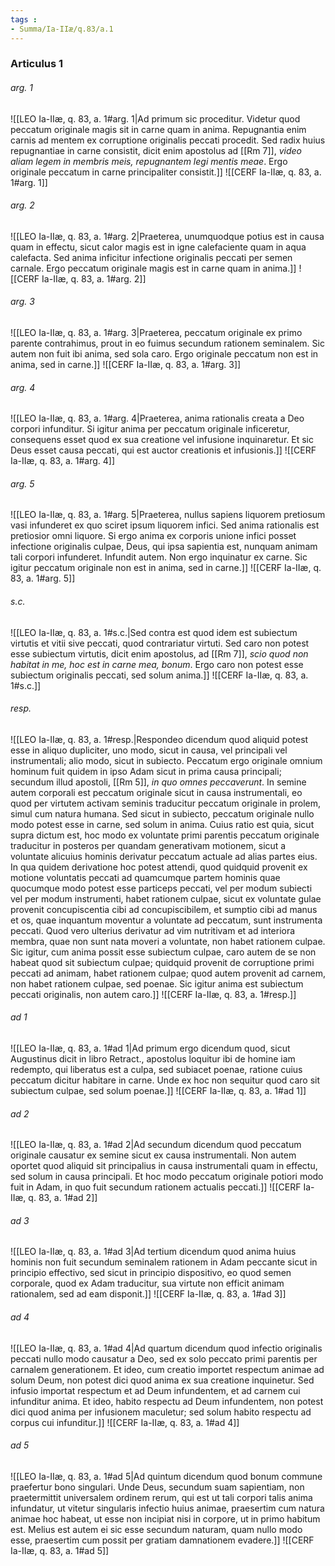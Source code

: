 ```yaml
---
tags : 
- Summa/Ia-IIæ/q.83/a.1
---
```


### Articulus 1

###### arg. 1
![[LEO Ia-IIæ, q. 83, a. 1#arg. 1|Ad primum sic proceditur. Videtur quod peccatum originale magis sit in carne quam in anima. Repugnantia enim carnis ad mentem ex corruptione originalis peccati procedit. Sed radix huius repugnantiae in carne consistit, dicit enim apostolus ad [[Rm 7]], *video aliam legem in membris meis, repugnantem legi mentis meae*. Ergo originale peccatum in carne principaliter consistit.]]
![[CERF Ia-IIæ, q. 83, a. 1#arg. 1]]

###### arg. 2
![[LEO Ia-IIæ, q. 83, a. 1#arg. 2|Praeterea, unumquodque potius est in causa quam in effectu, sicut calor magis est in igne calefaciente quam in aqua calefacta. Sed anima inficitur infectione originalis peccati per semen carnale. Ergo peccatum originale magis est in carne quam in anima.]]
![[CERF Ia-IIæ, q. 83, a. 1#arg. 2]]

###### arg. 3
![[LEO Ia-IIæ, q. 83, a. 1#arg. 3|Praeterea, peccatum originale ex primo parente contrahimus, prout in eo fuimus secundum rationem seminalem. Sic autem non fuit ibi anima, sed sola caro. Ergo originale peccatum non est in anima, sed in carne.]]
![[CERF Ia-IIæ, q. 83, a. 1#arg. 3]]

###### arg. 4
![[LEO Ia-IIæ, q. 83, a. 1#arg. 4|Praeterea, anima rationalis creata a Deo corpori infunditur. Si igitur anima per peccatum originale inficeretur, consequens esset quod ex sua creatione vel infusione inquinaretur. Et sic Deus esset causa peccati, qui est auctor creationis et infusionis.]]
![[CERF Ia-IIæ, q. 83, a. 1#arg. 4]]

###### arg. 5
![[LEO Ia-IIæ, q. 83, a. 1#arg. 5|Praeterea, nullus sapiens liquorem pretiosum vasi infunderet ex quo sciret ipsum liquorem infici. Sed anima rationalis est pretiosior omni liquore. Si ergo anima ex corporis unione infici posset infectione originalis culpae, Deus, qui ipsa sapientia est, nunquam animam tali corpori infunderet. Infundit autem. Non ergo inquinatur ex carne. Sic igitur peccatum originale non est in anima, sed in carne.]]
![[CERF Ia-IIæ, q. 83, a. 1#arg. 5]]

###### s.c.
![[LEO Ia-IIæ, q. 83, a. 1#s.c.|Sed contra est quod idem est subiectum virtutis et vitii sive peccati, quod contrariatur virtuti. Sed caro non potest esse subiectum virtutis, dicit enim apostolus, ad [[Rm 7]], *scio quod non habitat in me, hoc est in carne mea, bonum*. Ergo caro non potest esse subiectum originalis peccati, sed solum anima.]]
![[CERF Ia-IIæ, q. 83, a. 1#s.c.]]

###### resp.
![[LEO Ia-IIæ, q. 83, a. 1#resp.|Respondeo dicendum quod aliquid potest esse in aliquo dupliciter, uno modo, sicut in causa, vel principali vel instrumentali; alio modo, sicut in subiecto. Peccatum ergo originale omnium hominum fuit quidem in ipso Adam sicut in prima causa principali; secundum illud apostoli, [[Rm 5]], *in quo omnes peccaverunt*. In semine autem corporali est peccatum originale sicut in causa instrumentali, eo quod per virtutem activam seminis traducitur peccatum originale in prolem, simul cum natura humana. Sed sicut in subiecto, peccatum originale nullo modo potest esse in carne, sed solum in anima. Cuius ratio est quia, sicut supra dictum est, hoc modo ex voluntate primi parentis peccatum originale traducitur in posteros per quandam generativam motionem, sicut a voluntate alicuius hominis derivatur peccatum actuale ad alias partes eius. In qua quidem derivatione hoc potest attendi, quod quidquid provenit ex motione voluntatis peccati ad quamcumque partem hominis quae quocumque modo potest esse particeps peccati, vel per modum subiecti vel per modum instrumenti, habet rationem culpae, sicut ex voluntate gulae provenit concupiscentia cibi ad concupiscibilem, et sumptio cibi ad manus et os, quae inquantum moventur a voluntate ad peccatum, sunt instrumenta peccati. Quod vero ulterius derivatur ad vim nutritivam et ad interiora membra, quae non sunt nata moveri a voluntate, non habet rationem culpae. Sic igitur, cum anima possit esse subiectum culpae, caro autem de se non habeat quod sit subiectum culpae; quidquid provenit de corruptione primi peccati ad animam, habet rationem culpae; quod autem provenit ad carnem, non habet rationem culpae, sed poenae. Sic igitur anima est subiectum peccati originalis, non autem caro.]]
![[CERF Ia-IIæ, q. 83, a. 1#resp.]]

###### ad 1
![[LEO Ia-IIæ, q. 83, a. 1#ad 1|Ad primum ergo dicendum quod, sicut Augustinus dicit in libro Retract., apostolus loquitur ibi de homine iam redempto, qui liberatus est a culpa, sed subiacet poenae, ratione cuius peccatum dicitur habitare in carne. Unde ex hoc non sequitur quod caro sit subiectum culpae, sed solum poenae.]]
![[CERF Ia-IIæ, q. 83, a. 1#ad 1]]

###### ad 2
![[LEO Ia-IIæ, q. 83, a. 1#ad 2|Ad secundum dicendum quod peccatum originale causatur ex semine sicut ex causa instrumentali. Non autem oportet quod aliquid sit principalius in causa instrumentali quam in effectu, sed solum in causa principali. Et hoc modo peccatum originale potiori modo fuit in Adam, in quo fuit secundum rationem actualis peccati.]]
![[CERF Ia-IIæ, q. 83, a. 1#ad 2]]

###### ad 3
![[LEO Ia-IIæ, q. 83, a. 1#ad 3|Ad tertium dicendum quod anima huius hominis non fuit secundum seminalem rationem in Adam peccante sicut in principio effectivo, sed sicut in principio dispositivo, eo quod semen corporale, quod ex Adam traducitur, sua virtute non efficit animam rationalem, sed ad eam disponit.]]
![[CERF Ia-IIæ, q. 83, a. 1#ad 3]]

###### ad 4
![[LEO Ia-IIæ, q. 83, a. 1#ad 4|Ad quartum dicendum quod infectio originalis peccati nullo modo causatur a Deo, sed ex solo peccato primi parentis per carnalem generationem. Et ideo, cum creatio importet respectum animae ad solum Deum, non potest dici quod anima ex sua creatione inquinetur. Sed infusio importat respectum et ad Deum infundentem, et ad carnem cui infunditur anima. Et ideo, habito respectu ad Deum infundentem, non potest dici quod anima per infusionem maculetur; sed solum habito respectu ad corpus cui infunditur.]]
![[CERF Ia-IIæ, q. 83, a. 1#ad 4]]

###### ad 5
![[LEO Ia-IIæ, q. 83, a. 1#ad 5|Ad quintum dicendum quod bonum commune praefertur bono singulari. Unde Deus, secundum suam sapientiam, non praetermittit universalem ordinem rerum, qui est ut tali corpori talis anima infundatur, ut vitetur singularis infectio huius animae, praesertim cum natura animae hoc habeat, ut esse non incipiat nisi in corpore, ut in primo habitum est. Melius est autem ei sic esse secundum naturam, quam nullo modo esse, praesertim cum possit per gratiam damnationem evadere.]]
![[CERF Ia-IIæ, q. 83, a. 1#ad 5]]


